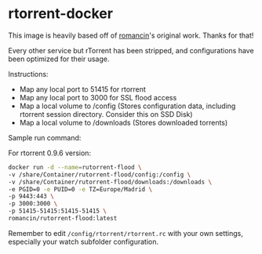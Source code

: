 # rtorrent-docker

This image is heavily based off of [romancin](https://github.com/romancin/rutorrent-flood-docker)'s original work.
Thanks for that!

Every other service but rTorrent has been stripped, and configurations have been optimized for their usage.

Instructions: 
- Map any local port to 51415 for rtorrent 
- Map any local port to 3000 for SSL flood access
- Map a local volume to /config (Stores configuration data, including rtorrent session directory. Consider this on SSD Disk) 
- Map a local volume to /downloads (Stores downloaded torrents)

Sample run command:

For rtorrent 0.9.6 version:

```bash
docker run -d --name=rutorrent-flood \
-v /share/Container/rutorrent-flood/config:/config \
-v /share/Container/rutorrent-flood/downloads:/downloads \
-e PGID=0 -e PUID=0 -e TZ=Europe/Madrid \
-p 9443:443 \
-p 3000:3000 \
-p 51415-51415:51415-51415 \
romancin/rutorrent-flood:latest
```

Remember to edit `/config/rtorrent/rtorrent.rc` with your own settings, especially your watch subfolder configuration.
